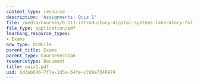 ```yaml
---
content_type: resource
description: 'Assignments: Quiz 1'
file: /media/courses/6-111-introductory-digital-systems-laboratory-fall-2002/6d3ab6467f7a1d5a54fec7d9e7340974_quiz1.pdf
file_type: application/pdf
learning_resource_types:
- Exams
ocw_type: OCWFile
parent_title: Exams
parent_type: CourseSection
resourcetype: Document
title: quiz1.pdf
uid: 6d3ab646-7f7a-1d5a-54fe-c7d9e7340974
---
```

